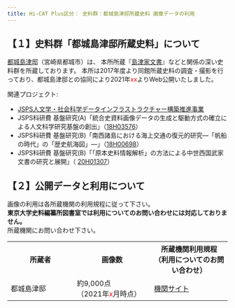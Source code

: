 ```yaml
---
title: Hi-CAT Plus区分： 史料群：都城島津邸所蔵史料 画像データの利用
---
```


<h2 class="h03">【１】史料群「都城島津邸所蔵史料」について</h2>

[都城島津邸](https://www.city.miyakonojo.miyazaki.jp/site/shimazu/)（宮崎県都城市）は、 本所所蔵『[島津家文書](../../collection/collection02)』などと関係の深い史料群を所蔵しております。 本所は2017年度より同館所蔵史料の調査・撮影を行っており、都城島津邸との協同により2021年<span style="color: red;">xx</span>よりWeb公開いたしました。  

関連プロジェクト:  
* [JSPS人文学・社会科学データインフラストラクチャー構築推進事業](https://www.jsps.go.jp/j-di/index.html)
* JSPS科研費 基盤研究(A)「統合史資料画像データの生成と駆動方式の確立による人文科学研究基盤の創出」（[18H03576](https://kaken.nii.ac.jp/ja/grant/KAKENHI-PROJECT-18H03576/)）
* JSPS科研費 基盤研究(B)「南西諸島における海上交通の復元的研究―「帆船の時代」の「歴史航海図」―」（[18H00698](https://kaken.nii.ac.jp/ja/grant/KAKENHI-PROJECT-18H00698/)）
* JSPS科研費 基盤研究(B)「「原本史料情報解析」の方法による中世西国武家文書の研究と展開」（ [20H01307](https://kaken.nii.ac.jp/ja/grant/KAKENHI-PROJECT-20H01307/)）

<h2 class="h03 mt2">【２】公開データと利用について</h2>

画像の利用は各所蔵機関の利用規程に従って下さい。  
<strong>東京大学史料編纂所図書室では利用についてのお問い合わせには対応しておりません。</strong>  
所蔵機関にお問い合わせ下さい。

<table class="table04" width="100%" cellspacing="0"> 
	<tbody><tr> 
		<th class="mtx" width="30%">所蔵者</th>
		<th class="mtx" width="35%">画像数</th>
		<th class="mtx" width="35%">所蔵機関利用規程<br>（利用についてのお問い合わせ）</th>
	</tr> 
	<tr>
<td class="mtx">都城島津邸</td>
<td class="mtx">約9,000点<br>（2021年<span style="color: red;">x</span>月時点）</td>
<td class="mtx"><a href="." target="_blank">機関サイト</a></td>
</tr>
</tbody></table>